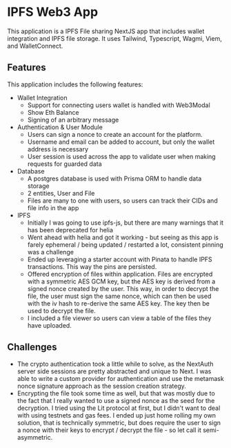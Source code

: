 # IPFS Web3 App
This application is a IPFS File sharing NextJS app that includes wallet integration and IPFS file storage. It uses Tailwind, Typescript, Wagmi, Viem, and WalletConnect.

## Features
This application includes the following features:

  - Wallet Integration
    - Support for connecting users wallet is handled with Web3Modal
    - Show Eth Balance
    - Signing of an arbitrary message
  - Authentication & User Module
    - Users can sign a nonce to create an account for the platform.
    - Username and email can be added to account, but only the wallet address is necessary
    - User session is used across the app to validate user when making requests for guarded data
  - Database
    - A postgres database is used with Prisma ORM to handle data storage
    - 2 entities, User and File
    - Files are many to one with users, so users can track their CIDs and file info in the app
  - IPFS
    - Initially I was going to use ipfs-js, but there are many warnings that it has been deprecated for helia
    - Went ahead with helia and got it working - but seeing as this app is farely ephemeral / being updated / restarted a lot, consistent pinning was a challenge
    - Ended up leveraging a starter account with Pinata to handle IPFS transactions. This way the pins are persisted.
    - Offered encryption of files within application. Files are encrypted with a symmetric AES GCM key, but the AES key is derived from a signed nonce created by the user. This way, in order to decrypt the file, the user must sign the same nonce, which can then be used with the iv hash to re-derive the same AES key. The key then be used to decrypt the file.
    - I included a file viewer so users can view a table of the files they have uploaded.
    
## Challenges
- The crypto authentication took a little while to solve, as the NextAuth server side sessions are pretty abstracted and unique to Next. I was able to write a custom provider for authentication and use the metamask nonce signature approach as the session creation strategy.
- Encrypting the file took some time as well, but that was mostly due to the fact that I really wanted to use a signed nonce as the seed for the decryption. I tried using the Lit protocol at first, but I didn't want to deal with using testnets and gas fees. I ended up just home rolling my own solution, that is technically symmetric, but does require the user to sign a nonce with their keys to encrypt / decrypt the file - so let call it semi-asymmetric.